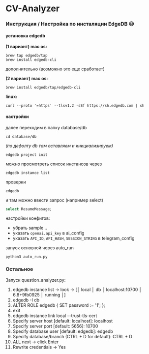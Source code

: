 # CV-Analyzer
### Инструкция / Настройка по инсталяции EdgeDB 😢
#### установка edgedb
**(1 вариант) mac os:**
```
brew tap edgedb/tap
brew install edgedb-cli
```
дополнительно (возможно это еще сработает)

**(2 вариант) mac os:**
```
brew install edgedb/tap/edgedb-cli 
```

**linux:**
```
curl --proto '=https' --tlsv1.2 -sSf https://sh.edgedb.com | sh
```

#### настройки
далее переходим в папку database/db
```
cd database/db
```

_(по дефолту db там оставляем и инициализируем)_
```
edgedb project init
```

можно просмотреть список инстансов через
```
edgedb instance list   
```

проверки
```
edgedb
```
и там можно ввести запрос (например select)
```sql
select ResumeMessage;
```

настройки конфигов:
- убрать sample .. 
- указать `openai.api_key` в ai_config
- указать `API_ID`, `API_HASH`, `SESSION_STRING` в telegram_config

запуск основной через auto_run
```
python3 auto_run.py
```

### Остальное
Запуск question_analyzer.py: 
1) edgedb instance list -> look -> [│ local │ db   │ localhost:10700 │ 6.8+9fb0925 │ running │]
2) edgedb -I db
3) ALTER ROLE edgedb {
  SET password := '1';
};
4) exit
5) edgedb instance link local --trust-tls-cert
6) Specify server host [default: localhost]: 
localhost
7) Specify server port [default: 5656]: 
10700
8) Specify database user [default: edgedb]:
edgedb
9) Specify database/branch (CTRL + D for default):
CTRL + D
10) ALL next -> click Enter
11) Rewrite credentials -> Yes
